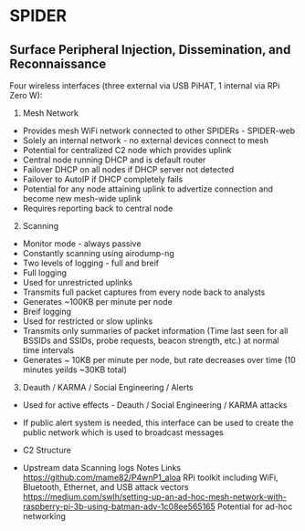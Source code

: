 # SPIDER
## Surface Peripheral Injection, Dissemination, and Reconnaissance

Four wireless interfaces (three external via USB PiHAT, 1 internal via RPi Zero W):
1. Mesh Network
* Provides mesh WiFi network connected to other SPIDERs - SPIDER-web
* Solely an internal network - no external devices connect to mesh
* Potential for centralized C2 node which provides uplink
* Central node running DHCP and is default router
* Failover DHCP on all nodes if DHCP server not detected
* Failover to AutoIP if DHCP completely fails
* Potential for any node attaining uplink to advertize connection and become new mesh-wide uplink
* Requires reporting back to central node


2. Scanning
* Monitor mode - always passive
* Constantly scanning using airodump-ng
* Two levels of logging - full and breif
* Full logging
* Used for unrestricted uplinks
* Transmits full packet captures from every node back to analysts
* Generates ~100KB per minute per node
* Breif logging
* Used for restricted or slow uplinks
* Transmits only summaries of packet information (Time last seen for all BSSIDs and SSIDs, probe requests, beacon strength, etc.) at normal time intervals
* Generates ~ 10KB per minute per node, but rate decreases over time (10 minutes yeilds ~30KB total)
3. Deauth / KARMA / Social Engineering / Alerts
* Used for active effects - Deauth / Social Engineering / KARMA attacks
* If public alert system is needed, this interface can be used to create the public network which is used to broadcast messages


* C2 Structure
* Upstream data
Scanning logs
Notes
Links
https://github.com/mame82/P4wnP1_aloa
RPi toolkit including WiFi, Bluetooth, Ethernet, and USB attack vectors
https://medium.com/swlh/setting-up-an-ad-hoc-mesh-network-with-raspberry-pi-3b-using-batman-adv-1c08ee565165
Potential for ad-hoc networking



